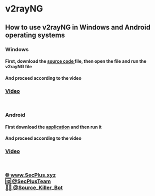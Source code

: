 # v2rayNG
<h2>How to use v2rayNG in Windows and Android operating systems</h2>

<h3>Windows</h3>
<h4>First, download the <a href="https://dl.secplus.xyz/document/Windows/v2rayN-Core.zip" >source code </a> file, then open the file and run the v2rayNG file</h4><h4>And proceed according to the video</h4>

<h3><a href="https://dl.secplus.xyz/video/v2rayNG/Windows/v2rayNG%20Windows.mp4" >Video</a></h3>
<br>

<h3>Android</h3>

<h4>First download the <a href="https://dl.secplus.xyz/document/Android/v2rayNG.apk" >application</a> and then run it</h4><h4>And proceed according to the video</h4>
  
<h3><a href="https://dl.secplus.xyz/video/v2rayNG/Android/v2rayNG%20Android.mp4" >Video</a></h3><br>


<h3>
  <a href="https://secplus.xyz" >🌐 www.SecPlus.xyz</a><br>
  <a href="https://t.me/SecPlusTeam" >🆔 @SecPlusTeam</a><br>
  <a href="https://t.me/Source_killer_bot" >👨‍💻 @Source_Killer_Bot</a>
</h3>
